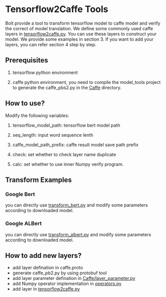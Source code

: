 # Tensorflow2Caffe Tools

Bolt provide a tool to transform tensorflow model to caffe model and verify the correct of model translation. 
We define some commonly used caffe layers in [tensorflow2caffe.py](tensor2caffe.py). 
You can use these layers to construct your model. We provide some examples in section 3. 
If you want to add your layers, you can refer section 4 step by step. 

## Prerequisites

1. tensorflow python environment

2. caffe python environment, you need to compile the model_tools project to generate the caffe_pbs2.py in the [Caffe](./Caffe) directory.

## How to use?

Modify the following variables:

1. tensorflow_model_path: tensorflow bert model path

2. seq_length: input word sequence lenth

3. caffe_model_path_prefix: caffe result model save path prefix

4. check: set whether to check layer name duplicate

5. calc: set whether to use inner Numpy verify program.

## Transform Examples

### Google Bert

you can directly use [transform_bert.py](./bert/transform_bert.py) and modify some parameters according to downloaded model.

### Google ALBert

you can directly use [transform_albert.py](./bert/albert/transform_albert.py) and modify some parameters according to downloaded model.

## How to add new layers?

* add layer defination in caffe.proto
* generate caffe_pb2.py by using protobuf tool
* add layer parameter defination in [Caffe/layer_parameter.py](Caffe/layer_parameter.py)
* add Numpy operator implementation in [operators.py](operators.py)
* add layer in [tensorflow2caffe.py](tensorflow2caffe.py)
